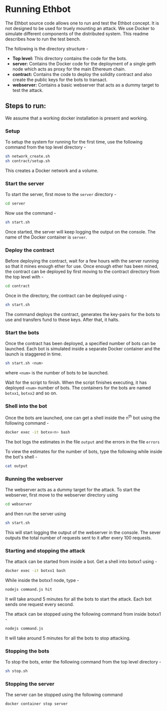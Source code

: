 # Running Ethbot

The Ethbot source code allows one to run and test the Ethbot concept. It is not designed to be used for truely mounting an attack. We use Docker to simulate different components of the distributed system. This readme describes how to run the test bench.

The following is the directory structure - 

- **Top level:** This directory contains the code for the bots.
- **server:** Contains the Docker code for the deployment of a single geth node which acts as proxy for the main Ethereum chain.
- **contract:** Contains the code to deploy the solidity contract and also create the public keys for the bots to transact.
- **webserver:** Contains a basic webserver that acts as a dummy target to test the attack.

## Steps to run:
We assume that a working docker installation is present and working.
### Setup
  To setup the system for running for the first time, use the following command from the top level directory - 
 ```bash 
 sh network_create.sh
 sh contract/setup.sh
 ```
This creates a Docker network and a volume. 

### Start the server
To start the server, first move to the `server` directory - 
 ```bash
 cd server
 ```
 Now use the command - 
 ```bash
 sh start.sh
 ```
 Once started, the server will keep logging the output on the console. The name of the Docker container is `server`. 
 
### Deploy the contract

Before deploying the contract, wait for a few hours with the server running so that it mines enough ether for use. Once enough ether has been mined, the contract can be deployed by first moving to the contract directory from the top level with  - 
```bash
cd contract
```
Once in the directory, the contract can be deployed using  - 
```bash
sh start.sh
```
The command deploys the contract, generates the key-pairs for the bots to use and transfers fund to these keys. After that, it halts.

### Start the bots
Once the contract has been deployed, a specified number of bots can be launched. Each bot is simulated inside a separate Docker container and the launch is staggered in time.

```bash
sh start.sh <num>
```
where `<num>` is the number of bots to be launched.

Wait for the script to finish. When the script finishes executing, it has deployed `<num>` number of bots. The containers for the bots are named `botxx1`, `botxx2` and so on.

### Shell into the bot

Once the bots are launched, one can get a shell inside the n<sup>th</sup> bot using the following command -
```bash
docker exec -it botxx<n> bash
```
The bot logs the estimates in the file `output` and the errors in the file `errors`

To view the estimates for the number of bots, type the following while inside the bot's shell - 
```bash
cat output
```

### Running the webserver
The webserver acts as a dummy target for the attack. To start the webserver, first move to the webserver directory using
```bash
cd webserver
```
and then run the server using
```bash
sh start.sh
```
This will start logging the output of the webserver in the console. The sever outputs the total number of requests sent to it after every 100 requests.

### Starting and stopping the attack
The attack can be started from inside a bot. Get a shell into botxx1 using - 
```bash
docker exec -it botxx1 bash
```
While inside the botxx1 node, type - 

```bash
nodejs command.js hit
```
It will take around 5 minutes for all the bots to start the attack. Each bot sends one request every second.

The attack can be stopped using the following command from inside botxx1 - 

```bash
nodejs command.js
```
It will take around 5 minutes for all the bots to stop attacking.

### Stopping the bots
To stop the bots, enter the following command from the top level directory - 

```bash
sh stop.sh
```

### Stopping the server
The server can be stopped using the following command 
```bash
docker container stop server
```
